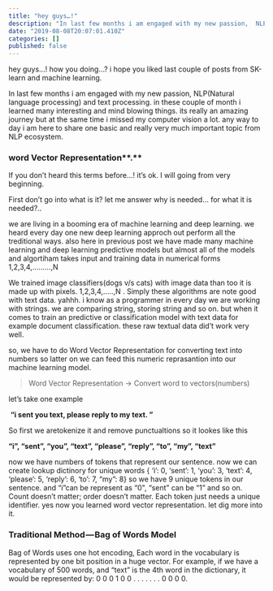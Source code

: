 ```yaml
---
title: "hey guys…!"
description: "In last few months i am engaged with my new passion,  NLP(Natural language processing) and text processing. in these couple of month i…"
date: "2019-08-08T20:07:01.410Z"
categories: []
published: false
---
```


  

hey guys…! how you doing…? i hope you liked last couple of posts from SK-learn and machine learning.

  

In last few months i am engaged with my new passion, NLP(Natural language processing) and text processing. in these couple of month i learned many interesting and mind blowing things. its really an amazing journey but at the same time i missed my computer vision a lot. any way to day i am here to share one basic and really very much important topic from NLP ecosystem.

### **word Vector** Representation**.**

If you don’t heard this terms before…! it’s ok. I will going from very beginning.

First don’t go into what is it? let me answer why is needed… for what it is needed?..

we are living in a booming era of machine learning and deep learning. we heard every day one new deep learning approch out perform all the treditional ways. also here in previous post we have made many machine learning and deep learning predictive models but almost all of the models and algortiham takes input and training data in numerical forms 1,2,3,4,………,N

We trained image classifiers(dogs v/s cats) with image data than too it is made up with pixels. 1,2,3,4,…..,N . Simply these algorithms are note good with text data. yahhh. i know as a programmer in every day we are working with strings. we are comparing string, storing string and so on. but when it comes to train an predictive or classification model with text data for example document classification. these raw textual data did’t work very well.

so, we have to do Word Vector Representation for converting text into numbers so latter on we can feed this numeric reprasantion into our machine learning model.

> Word Vector Representation -> Convert word to vectors(numbers)

let’s take one example

 **“i sent you text, please reply to my text. ”**

So first we aretokenize it and remove punctualtions so it lookes like this

**“i”, “sent”, “you”, “text”, “please”, “reply”, “to”, “my”, “text”**

now we have numbers of tokens that represent our sentence. now we can create lookup dictinory for unique words { ‘i’: 0, ‘sent’: 1, ‘you’: 3, ‘text’: 4, ‘please’: 5, ‘reply’: 6, ‘to’: 7, “my”: 8} so we have 9 unique tokens in our sentence. and “i”can be represent as “0", “sent” can be “1” and so on. Count doesn’t matter; order doesn’t matter. Each token just needs a unique identifier. yes now you learned word vector representation. let dig more into it.

### **Traditional Method — Bag of Words Model**

Bag of Words uses one hot encoding, Each word in the vocabulary is represented by one bit position in a huge vector. For example, if we have a vocabulary of 500 words, and “text” is the 4th word in the dictionary, it would be represented by: 0 0 0 1 0 0 . . . . . . . 0 0 0 0.
